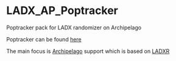 # LADX_AP_Poptracker
 Poptracker pack for LADX randomizer on Archipelago

Poptracker can be found [here](https://github.com/black-sliver/PopTracker/tree/master)

The main focus is [Archipelago](https://github.com/ArchipelagoMW/Archipelago) support which is based on [LADXR](https://github.com/daid/LADXR)